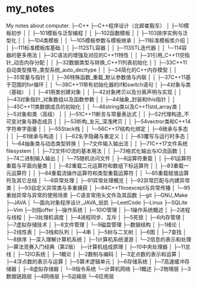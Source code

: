 # my_notes
My notes about computer.
├─C++
├─C++程序设计（北邮崔毅东）
│  ├─10模板初步
│  │  ├─101模板与泛型编程
│  │  ├─102函数模板
│  │  ├─103排序实例与泛型化
│  │  ├─104类模板
│  │  └─105模板参数与模板继承
│  ├─11标准模板库介绍
│  │  ├─111标准模板库基础
│  │  ├─112STL容器
│  │  ├─113STL迭代器
│  │  └─114容器的更多用法
│  ├─3C语法的增强及对应的C++11特性
│  │  ├─31引用_C++11空指针_动态内存分配
│  │  ├─32数据类型与转换_C++11列表初始化
│  │  ├─33C++11自动类型推导_类型系统_auto_decltype
│  │  ├─34简化的C++内存模型
│  │  ├─35常量与指针
│  │  ├─36特殊函数_重载_默认参数值与内联
│  │  ├─37C++11基于范围的for循环
│  │  └─38C++11带有初始化器的if和switch语句
│  ├─4对象与类（基础）
│  │  ├─41用类创建对象
│  │  ├─42对象拷贝以及分离声明与实现
│  │  ├─43对象指针_对象数组以及函数参数
│  │  ├─44抽象_封装和this指针
│  │  ├─45C++11类数据成员的初始化
│  │  └─46string类以及C++11std_array类
│  ├─5对象和类（高级）
│  │  ├─51C++11断言与常量表达式
│  │  ├─52代理构造_不可变对象与静态成员
│  │  ├─53析构_友元_深浅拷贝
│  │  ├─54vectror类和C++14字符串字面量
│  │  ├─55Stack栈
│  │  └─56C++17结构化绑定
│  ├─6继承与多态
│  │  ├─61继承与构造
│  │  ├─62名字隐藏与重定义
│  │  ├─63覆写与运行时多态
│  │  └─64抽象类与动态类型转换
│  ├─7文件输入输出流
│  │  ├─71C++17文件系统filesystem
│  │  ├─72文件IO流的基本用法
│  │  ├─73格式化输出与IO流函数
│  │  ├─74二进制输入输出
│  │  └─75随机访问文件
│  ├─8运算符重载
│  │  ├─81运算符重载与平面向量类
│  │  ├─82重载二元运算符和数组下标运算符
│  │  ├─83重载一元运算符
│  │  ├─84重载流操作运算符和类型重载运算符
│  │  └─85重载赋值运算符及其它总结
│  └─9异常处理
│      ├─91异常处理概览
│      ├─92异常匹配与内建异常类
│      ├─93自定义异常类与多重捕获
│      ├─94C++11noexcept与异常传播
│      └─95重抛异常与异常的使用场景
├─C语言常用头文件及其函数
├─git
├─GNU_Make
├─JAVA
│  └─面向对象程序设计_JAVA_翁凯
├─LeetCode
├─Linux
├─SQLite
├─Vim
├─剑指offer
├─操作系统
│  ├─10IO管理
│  ├─1操作系统概述
│  ├─2进程与线程
│  ├─3处理机调度
│  ├─4进程同步、互斥
│  ├─5死锁
│  ├─6内存管理
│  ├─7虚拟存储技术
│  ├─8文件管理
│  └─9磁盘管理
├─数据结构
│  ├─1绪论
│  ├─2线性表
│  ├─3栈和队列
│  ├─4串
│  ├─5树与二叉树
│  ├─6图
│  ├─7查找
│  └─8排序
├─深入理解计算机系统
│  ├─1计算机系统漫游
│  └─2信息的表示和处理
├─算法竞赛入门经典（第2版）
├─计算机组成原理
│  ├─10中央处理器
│  ├─11总线
│  ├─12IO系统
│  ├─1概论
│  ├─2数制与编码
│  ├─3定点数的表示和运算
│  ├─4浮点数的表示与运算
│  ├─5算术逻辑单元
│  ├─6存储系统
│  ├─7高速缓冲存储器
│  ├─8虚拟存储器
│  └─9指令系统
└─计算机网络
    ├─1概述
    ├─2物理层
    ├─3数据链路层
    ├─4网络层
    ├─5运输层
    └─6应用层

